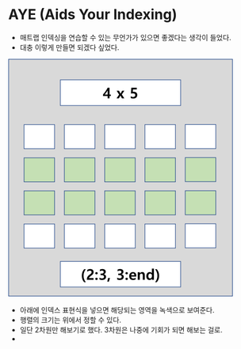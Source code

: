 # AYE (Aids Your Indexing)

* 매트랩 인덱싱을 연습할 수 있는 무언가가 있으면 좋겠다는 생각이 들었다.
* 대충 이렇게 만들면 되겠다 싶었다.

![](https://github.com/keizikang/lazymatlab/blob/e7fd58b5812dce8040c442067c1ad0f7d6c0bd96/AYE/sketch.png)

* 아래에 인덱스 표현식을 넣으면 해당되는 영역을 녹색으로 보여준다.
* 행렬의 크기는 위에서 정할 수 있다.
* 일단 2차원만 해보기로 했다. 3차원은 나중에 기회가 되면 해보는 걸로.
* 
